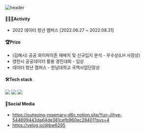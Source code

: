 ![header](https://capsule-render.vercel.app/api?type=waving&color=auto&height=300&section=header&text=In%20order%20for%20the%20light%20to%20shine%20so%20brightly,%20the%20darkness%20must%20be%20present&fontSize=20&animation=fadeIn&fontAlignY=38&descAlignY=51&descAlign=62)




<!--
**jihyeyun01/Yunjihye** is a ✨ _special_ ✨ repository because its `README.md` (this file) appears on your GitHub profile.

Here are some ideas to get you started:

- 🔭 I’m currently working on ...
- 🌱 I’m currently learning ...
- 👯 I’m looking to collaborate on ...
- 🤔 I’m looking for help with ...
- 💬 Ask me about ...
- 📫 How to reach me: ...
- 😄 Pronouns: ...
- ⚡ Fun fact: ...
-->

#### 👩🏻‍💻Activity
- 2022 데이터 청년 캠퍼스 [2022.06.27 ~ 2022.08.31]

#### 🏆Prize
- (김해시) 공공 와이파이존 재배치 및 신규입지 분석 - 우수상(LH 사장상)
- 영천시 공공데이터 활용 경진대회 - 입상
- 데이터 청년 캠퍼스 - 한남대학교 국책사업단장상


#### 🛠️Tech stack
<img src="https://img.shields.io/badge/Python-3776AB?style=flat-square&logo=Python&logoColor=white"/> <img src="https://img.shields.io/badge/Rstudio-75AADB?style=flat-square&logo=rstudio&logoColor=white"/> <img src="https://img.shields.io/badge/MySQL-4479A1?style=flat-square&logo=MySQL&logoColor=white"/> 

#### 🔳Social Media
- https://outgoing-rosemary-d6c.notion.site/Yun-Jihye-544699443da64de381cefb960ec28401?pvs=4
- https://velog.io/@bw6295
